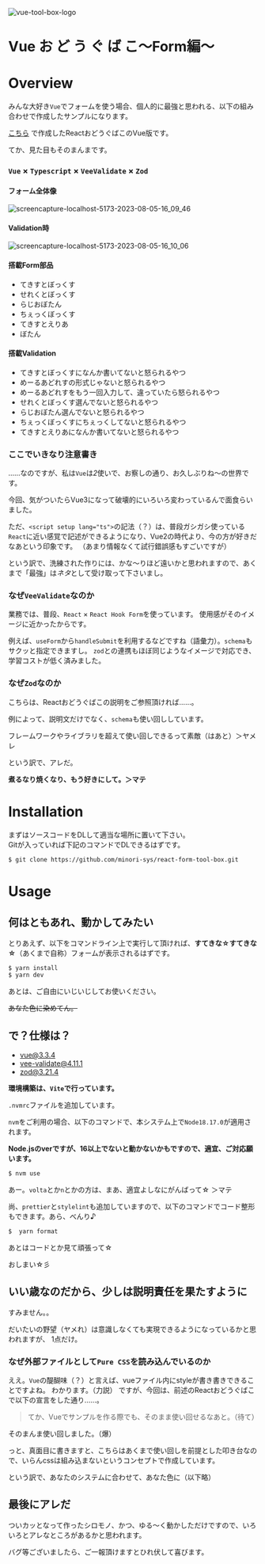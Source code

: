 ![vue-tool-box-logo](https://github.com/minori-sys/vue-form-tool-box/assets/31578760/1cf3371c-b60a-4403-b2c1-0ecc54820c20)

# Vue お ど う ぐ ば こ〜Form編〜

# Overview

みんな大好き`Vue`でフォームを使う場合、個人的に最強と思われる、以下の組み合わせで作成したサンプルになります。

 [こちら]([https://qiita.com/minori_s/items/6e96d2f80ad1699e9c83](https://github.com/minori-sys/react-form-tool-box)) で作成したReactおどうぐばこのVue版です。

てか、見た目もそのまんまです。

### `Vue` × `Typescript` × `VeeValidate` × `Zod`

#### フォーム全体像

![screencapture-localhost-5173-2023-08-05-16_09_46](https://github.com/minori-sys/react-form-tool-box/assets/31578760/f9d2368e-7401-4e09-8b44-70a39836f17d)

#### Validation時

![screencapture-localhost-5173-2023-08-05-16_10_06](https://github.com/minori-sys/react-form-tool-box/assets/31578760/ecc4b9ac-43fc-499e-96e0-75e5077a97f7)

#### 搭載Form部品

- てきすとぼっくす
- せれくとぼっくす
- らじおぼたん
- ちぇっくぼっくす
- てきすとえりあ
- ぼたん

#### 搭載Validation

- てきすとぼっくすになんか書いてないと怒られるやつ
- めーるあどれすの形式じゃないと怒られるやつ
- めーるあどれすをもう一回入力して、違っていたら怒られるやつ
- せれくとぼっくす選んでないと怒られるやつ
- らじおぼたん選んでないと怒られるやつ
- ちぇっくぼっくすにちぇっくしてないと怒られるやつ
- てきすとえりあになんか書いてないと怒られるやつ


### ここでいきなり注意書き

……なのですが、私は`Vue`は*2*使いで、お察しの通り、お久しぶりね〜の世界です。

今回、気がついたらVue3になって破壊的にいろいろ変わっているんで面食らいました。

ただ、`<script setup lang="ts">`の記法（？）は、普段ガシガシ使っている`React`に近い感覚で記述ができるようになり、Vue2の時代より、今の方が好きだなあという印象です。
（あまり情報なくて試行錯誤感もすごいですが）

という訳で、洗練された作りには、かな〜りほど遠いかと思われますので、あくまで「最強」は*ネタ*として受け取って下さいまし。

### なぜ`VeeValidate`なのか

業務では、普段、`React` × `React Hook Form`を使っています。
使用感がそのイメージに近かったからです。

例えば、`useForm`から`handleSubmit`を利用するなどですね（語彙力）。`schema`もサクッと指定できますし。
`zod`との連携もほぼ同じようなイメージで対応でき、学習コストが低く済みました。

### なぜ`Zod`なのか
こちらは、Reactおどうぐばこの説明をご参照頂ければ……。

例によって、説明文だけでなく、`schema`も使い回ししています。

フレームワークやライブラリを超えて使い回しできるって素敵（はあと）＞ヤメレ

という訳で、アレだ。

**煮るなり焼くなり、もう好きにして。＞マテ**

# Installation

まずはソースコードをDLして適当な場所に置いて下さい。  
Gitが入っていれば下記のコマンドでDLできるはずです。

```bash
$ git clone https://github.com/minori-sys/react-form-tool-box.git
```

# Usage

## 何はともあれ、動かしてみたい

とりあえず、以下をコマンドライン上で実行して頂ければ、**すてきな☆すてきな☆**（あくまで自称）フォームが表示されるはずです。

```bash
$ yarn install
$ yarn dev
```

あとは、ご自由にいじいじしてお使いください。

~~あなた色に染めてん。~~

## で？仕様は？

- vue@3.3.4
- vee-validate@4.11.1
- zod@3.21.4

**環境構築は、`Vite`で行っています。**

`.nvmrc`ファイルを追加しています。

`nvm`をご利用の場合、以下のコマンドで、本システム上で`Node18.17.0`が適用されます。

**Node.jsのverですが、16以上でないと動かないかもですので、適宜、ご対応願います。**

```bash
$ nvm use
```

あー。`volta`とか`n`とかの方は、まあ、適宜よしなにがんばって☆ ＞マテ

尚、`prettier`と`stylelint`も追加していますので、以下のコマンドでコード整形もできます。あら、べんり♪

```bash
$  yarn format
```

あとはコードとか見て頑張って☆

おしまい☆彡

## いい歳なのだから、少しは説明責任を果たすように

すみません。。

だいたいの野望（ヤメれ）は意識しなくても実現できるようになっているかと思われますが、
1点だけ。

### なぜ外部ファイルとして`Pure CSS`を読み込んでいるのか

ええ。`Vue`の醍醐味（？）と言えば、vueファイル内にstyleが書き書きできることですよね。
わかります。（力説）
ですが、今回は、前述のReactおどうぐばこで以下の宣言をした通り……。

> てか、Vueでサンプルを作る際でも、そのまま使い回せるなあと。（待て）

そのまんま使い回しました。（爆）

っと、真面目に書きますと、こちらはあくまで使い回しを前提とした叩き台なので、いらんcssは組み込まないというコンセプトで作成しています。

という訳で、あなたのシステムに合わせて、あなた色に（以下略）

## 最後にアレだ

ついカッとなって作ったシロモノ、かつ、ゆる～く動かしただけですので、いろいろとアレなところがあるかと思われます。

バグ等ございましたら、ご一報頂けますとひれ伏して喜びます。
